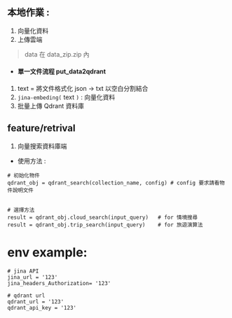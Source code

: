## 本地作業 : 
1. 向量化資料
2. 上傳雲端
> data 在 data_zip.zip 內

* #### 單一文件流程 put_data2qdrant
1. text = 將文件格式化 json -> txt 以空白分割結合
2. `jina-embeding(` text `)`  : 向量化資料
3. 批量上傳 Qdrant 資料庫



## feature/retrival
1. 向量搜索資料庫端
- 使用方法 :

```
# 初始化物件
qdrant_obj = qdrant_search(collection_name, config) # config 要求請看物件說明文件


# 選擇方法
result = qdrant_obj.cloud_search(input_query)   # for 情境搜尋
result = qdrant_obj.trip_search(input_query)    # for 旅遊演算法

```


# env example:

```
# jina API
jina_url = '123'
jina_headers_Authorization= '123'

# qdrant url 
qdrant_url = '123'
qdrant_api_key = '123'
```

